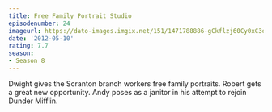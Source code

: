 ```yaml
---
title: Free Family Portrait Studio
episodenumber: 24
imageurl: https://dato-images.imgix.net/151/1471788886-gCkflzj60Cy0xC3oB6WGUUoXO43.jpg?ixlib=rb-1.1.0&ch=DPR%2CWidth&auto=compress%2Cformat
date: '2012-05-10'
rating: 7.7
season:
- Season 8
---
```


Dwight gives the Scranton branch workers free family portraits. Robert gets a great new opportunity. Andy poses as a janitor in his attempt to rejoin Dunder Mifflin.